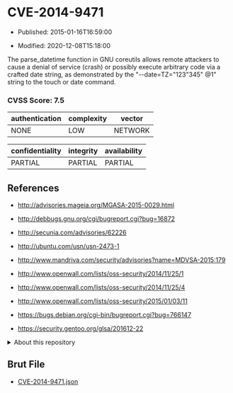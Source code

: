 # CVE-2014-9471

- Published: 2015-01-16T16:59:00

- Modified: 2020-12-08T15:18:00

The parse_datetime function in GNU coreutils allows remote attackers to cause a denial of service (crash) or possibly execute arbitrary code via a crafted date string, as demonstrated by the "--date=TZ="123"345" @1" string to the touch or date command.

### CVSS Score: **7.5**

| authentication | complexity | vector |
| --- | --- | --- |
| NONE | LOW | NETWORK |

| confidentiality | integrity | availability |
| --- | --- | --- |
| PARTIAL | PARTIAL | PARTIAL |

## References

* http://advisories.mageia.org/MGASA-2015-0029.html

* http://debbugs.gnu.org/cgi/bugreport.cgi?bug=16872

* http://secunia.com/advisories/62226

* http://ubuntu.com/usn/usn-2473-1

* http://www.mandriva.com/security/advisories?name=MDVSA-2015:179

* http://www.openwall.com/lists/oss-security/2014/11/25/1

* http://www.openwall.com/lists/oss-security/2014/11/25/4

* http://www.openwall.com/lists/oss-security/2015/01/03/11

* https://bugs.debian.org/cgi-bin/bugreport.cgi?bug=766147

* https://security.gentoo.org/glsa/201612-22

<details>
<summary>About this repository</summary> 

  This repository is part of the project [Live Hack CVE](https://github.com/Live-Hack-CVE). Main website can be found [www.live-hack.org](https://www.live-hack.org) 
  
  Made by [Sn0wAlice](https://github.com/Sn0wAlice) for the people that care about security and need to have a feed of the latest CVEs. Hope you enjoy it, don't forget to star the repo and follow me on [Twitter](https://twitter.com/Sn0wAlice) and [Github](https://github.com/Sn0wAlice). And that is my [personnal website](https://www.alice-snow.me/)

  - [Home Page](https://github.com/Live-Hack-CVE)
  - [Framework](https://github.com/Live-Hack-CVE/cve-framework)
  - [CVE database](https://github.com/Live-Hack-CVE/full_database)
  - [Changelog](https://github.com/Live-Hack-CVE/Changelog)
</details>

## Brut File

* [CVE-2014-9471.json](https://raw.githubusercontent.com/Live-Hack-CVE/full_database/main/cves/2014/CVE-2014-9471.json)

